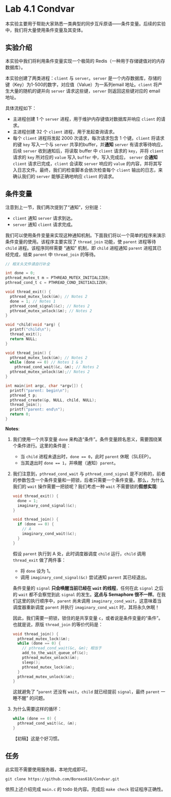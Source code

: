 # Lab 4.1 Condvar

本实验主要用于帮助大家熟悉一类典型的同步互斥原语——条件变量。后续的实验中，我们将大量使用条件变量及其变体。

## 实验介绍

本实验中我们将利用条件变量实现一个极简的 Redis（一种用于存储键值对的内存数据库）。

本实验创建了两类进程：`client` 与 `server`。`server` 是一个内存数据库，存储的键（Key）为1-500的数字，对应值（Value）为一系列email 地址。`client` 将产生大量的随机的键并向 `server` 请求这些键，`server` 则返回这些键对应的 email 地址。

具体流程如下：

* 主进程创建 1 个 `server` 进程，用于维护内存键值对数据库并响应 `client` 的请求。
* 主进程创建 32 个 `client` 进程，用于发起查询请求。
* 每个 `client` 进程将发起 2000 次请求，每次请求包含 1 个键。`client` 将请求的键 `key` 写入一个与 `server` 共享的buffer，并**通知**  `server` 有请求等待响应，后续 `server` 收到通知后，将读取 buffer 中 `client` 请求的 `key`，并将 `client` 请求的 `key` 所对应的 `value` 写入 `buffer` 中，写入完成后， `server` 会**通知** `client` 请求已完成，`client` 会读取 `server` 响应的 `value` 的内容，并将其写入日志文件。最终，我们的检查脚本会依次检查每个 `client` 输出的日志，来确认我们的 `server` 能够正确地响应 `client` 的请求。

## 条件变量

注意到上一节，我们两次提到了“通知”，分别是：

* `client` 通知 `server` 请求到达。
* `server` 通知 `client` 请求完成。

我们可以使用条件变量来实现这种通知机制。下面我们将以一个简单的程序来演示条件变量的使用。该程序主要实现了 `thread_join` 功能，使 `parent` 进程等待 `child` 进程。该程序同样需要 “通知” 机制，即 `child` 进程通知 `parent` 进程其已经完成，结束 `parent` 中 `thread_join` 的等待。

```c
// 相关头文件请自行补全

int done = 0;
pthread_mutex_t m = PTHREAD_MUTEX_INITIALIZER;
pthread_cond_t c = PTHREAD_COND_INITIAILIZER;

void thread_exit() {
  pthread_mutex_lock(&m); // Notes 2
  done = 1; // Notes 1
  pthread_cond_signal(&c); // Notes 2
  pthread_mutex_unlock(&m); // Notes 2
}

void *child(void *arg) {
  printf("child\n");
  thread_exit();
  return NULL;
}

void thread_join() {
  pthread_mutex_lock(&m); // Notes 2
  while (done == 0) // Notes 1 & 3
    pthread_cond_wait(&c, &m); // Notes 2
  pthread_mutex_unlock(&m);// Notes 2
}

int main(int argc, char *argv[]) {
  printf("parent: begin\n");
  pthread_t p;
  pthread_create(&p, NULL, child, NULL);
  thread_join();
  printf("parent: end\n");
  return 0;
}
```

**Notes**:

1. 我们使用一个共享变量 `done` 来构造“条件”。条件变量顾名思义，需要围绕某个条件进行。这里的条件是：
   * 当 `child` 进程未退出时，`done == 0`，此时 `parent` 休眠（SLEEP）。
   * 当其退出时 `done == 1`，并唤醒（通知）`parent`。

2. 我们注意到，`pthread_cond_wait` 与 `pthread_cond_signal` 是不对称的，前者的参数包含一个条件变量和一把锁，后者只需要一个条件变量。那么，为什么我们的 `wait` 操作需要一把锁呢？我们考虑一种 `wait` 不需要锁的**假想实现**:

   ```c
   void thread_exit() {
     done = 1;
     imaginary_cond_signal(&c);
   }
   
   void thread_join() {
     if (done == 0) {
       // A
       imaginary_cond_wait(&c);
     }
   }
   ```

   假设 `parent` 执行到 A 处，此时调度器调度 `child` 运行，`child` 调用 `thread_exit` 做了两件事：

   * 将 `done` 设为 1。
   * 调用 `imaginary_cond_signal(&c)` 尝试通知 `parent` 其已经退出。

   条件变量的 `signal` **只会唤醒当前已经在 `wait` 的线程**，任何在此 `signal` 之后的 `wait` 都不会察觉到此 `signal` 的发生。**这点与 Semaphore 很不一样**。在我们这里的执行顺序中，`parent` 尚未调用 `imaginary_cond_wait`，这意味着当调度器重新调度 `parent` 并执行 `imaginary_cond_wait` 时，其将永久休眠！

   因此，我们需要一把锁，锁住的是共享变量 `c`，或者说是条件变量的“条件”。也就是说，原版 `thread_join` 的等价代码是：

   ```c
   void thread_join() {
     pthread_mutex_lock(&m);
     while (done == 0) {
       // pthread_cond_wait(&c, &m); 相当于
       add_to_the_wait_queue_of(&c);
       pthread_mutex_unlock(&m);
       sleep();
       pthread_mutex_lock(&m);
     }
     pthread_mutex_unlock(&m);
   }
   ```

   这就避免了 “`parent` 还没有 `wait`，`child` 就已经提前 `signal`，最终 `parent` 一睡不醒” 的问题。

3. 为什么需要这样的循环：

   ```c
   while (done == 0) {
     pthread_cond_wait(&c, &m);
   }
   ```

   【初稿】这是个好习惯。

## 任务

此实现不需要使用服务器，本地完成即可。

```
git clone https://github.com/Boreas618/Condvar.git
```

依照上述介绍完成 `main.c` 的 todo 处内容。完成后 `make check` 验证程序正确性。